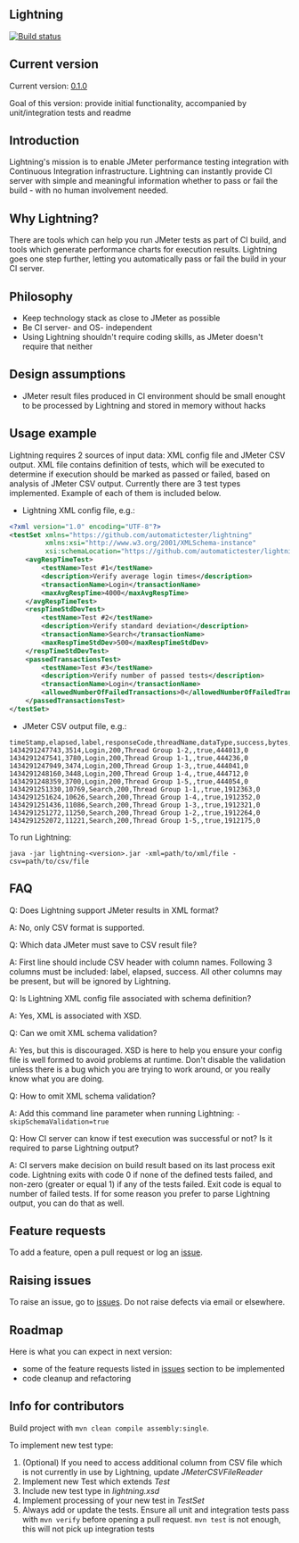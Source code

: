 ## Lightning

[![Build status](https://api.travis-ci.org/automatictester/lightning.svg)](https://travis-ci.org/automatictester/lightning)

## Current version

Current version: [0.1.0](https://github.com/automatictester/lightning/releases/download/0.1.0/lightning-0.1.0.jar)

Goal of this version: provide initial functionality, accompanied by unit/integration tests and readme

## Introduction

Lightning's mission is to enable JMeter performance testing integration with Continuous Integration infrastructure. Lightning can instantly provide CI server with simple and meaningful information whether to pass or fail the build - with no human involvement needed.

## Why Lightning?

There are tools which can help you run JMeter tests as part of CI build, and tools which generate performance charts for execution results. Lightning goes one step further, letting you automatically pass or fail the build in your CI server.

## Philosophy

- Keep technology stack as close to JMeter as possible
- Be CI server- and OS- independent
- Using Lightning shouldn't require coding skills, as JMeter doesn't require that neither

## Design assumptions

- JMeter result files produced in CI environment should be small enought to be processed by Lightning and stored in memory without hacks

## Usage example

Lightning requires 2 sources of input data: XML config file and JMeter CSV output. XML file contains definition of tests, which will be executed to determine if execution should be marked as passed or failed, based on analysis of JMeter CSV output.
Currently there are 3 test types implemented. Example of each of them is included below.
 
- Lightning XML config file, e.g.:

```xml
<?xml version="1.0" encoding="UTF-8"?>
<testSet xmlns="https://github.com/automatictester/lightning"
         xmlns:xsi="http://www.w3.org/2001/XMLSchema-instance"
         xsi:schemaLocation="https://github.com/automatictester/lightning lightning.xsd">
    <avgRespTimeTest>
        <testName>Test #1</testName>
        <description>Verify average login times</description>
        <transactionName>Login</transactionName>
        <maxAvgRespTime>4000</maxAvgRespTime>
    </avgRespTimeTest>
    <respTimeStdDevTest>
        <testName>Test #2</testName>
        <description>Verify standard deviation</description>
        <transactionName>Search</transactionName>
        <maxRespTimeStdDev>500</maxRespTimeStdDev>
    </respTimeStdDevTest>
    <passedTransactionsTest>
        <testName>Test #3</testName>
        <description>Verify number of passed tests</description>
        <transactionName>Login</transactionName>
        <allowedNumberOfFailedTransactions>0</allowedNumberOfFailedTransactions>
    </passedTransactionsTest>
</testSet>
```

- JMeter CSV output file, e.g.:

```
timeStamp,elapsed,label,responseCode,threadName,dataType,success,bytes,Latency
1434291247743,3514,Login,200,Thread Group 1-2,,true,444013,0
1434291247541,3780,Login,200,Thread Group 1-1,,true,444236,0
1434291247949,3474,Login,200,Thread Group 1-3,,true,444041,0
1434291248160,3448,Login,200,Thread Group 1-4,,true,444712,0
1434291248359,3700,Login,200,Thread Group 1-5,,true,444054,0
1434291251330,10769,Search,200,Thread Group 1-1,,true,1912363,0
1434291251624,10626,Search,200,Thread Group 1-4,,true,1912352,0
1434291251436,11086,Search,200,Thread Group 1-3,,true,1912321,0
1434291251272,11250,Search,200,Thread Group 1-2,,true,1912264,0
1434291252072,11221,Search,200,Thread Group 1-5,,true,1912175,0
```

To run Lightning:

`java -jar lightning-<version>.jar -xml=path/to/xml/file -csv=path/to/csv/file`

## FAQ

Q: Does Lightning support JMeter results in XML format?

A: No, only CSV format is supported.

Q: Which data JMeter must save to CSV result file?

A: First line should include CSV header with column names. Following 3 columns must be included: label, elapsed, success. All other columns may be present, but will be ignored by Lightning.

Q: Is Lightning XML config file associated with schema definition?

A: Yes, XML is associated with XSD.

Q: Can we omit XML schema validation?

A: Yes, but this is discouraged. XSD is here to help you ensure your config file is well formed to avoid problems at runtime. Don't disable the validation unless there is a bug which you are trying to work around, or you really know what you are doing.

Q: How to omit XML schema validation?

A: Add this command line parameter when running Lightning: `-skipSchemaValidation=true`

Q: How CI server can know if test execution was successful or not? Is it required to parse Lightning output?

A: CI servers make decision on build result based on its last process exit code. Lightning exits with code 0 if none of the defined tests failed, and non-zero (greater or equal 1) if any of the tests failed. Exit code is equal to number of failed tests. If for some reason you prefer to parse Lightning output, you can do that as well.

## Feature requests

To add a feature, open a pull request or log an [issue](https://github.com/automatictester/lightning/issues).

## Raising issues

To raise an issue, go to [issues](https://github.com/automatictester/lightning/issues). Do not raise defects via email or elsewhere.

## Roadmap

Here is what you can expect in next version:
- some of the feature requests listed in [issues](https://github.com/automatictester/lightning/issues) section to be implemented
- code cleanup and refactoring

## Info for contributors

Build project with `mvn clean compile assembly:single`.

To implement new test type:

1. (Optional) If you need to access additional column from CSV file which is not currently in use by Lightning, update *JMeterCSVFileReader*
2. Implement new Test which extends *Test*
3. Include new test type in *lightning.xsd*
4. Implement processing of your new test in *TestSet*
5. Always add or update the tests. Ensure all unit and integration tests pass with `mvn verify` before opening a pull request. `mvn test` is not enough, this will not pick up integration tests


